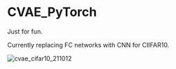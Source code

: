 # CVAE_PyTorch
Just for fun.

Currently replacing FC networks with CNN for CIIFAR10.

![cvae_cifar10_211012](https://user-images.githubusercontent.com/75618251/136964869-3f3b53af-3c7b-4c89-8fba-c9cb31aaa9fa.png)
